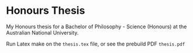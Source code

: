 # Honours Thesis

My Honours thesis for a Bachelor of Philosophy - Science (Honours) at the Australian National University.

Run Latex make on the `thesis.tex` file, or see the prebuild PDF `thesis.pdf`
